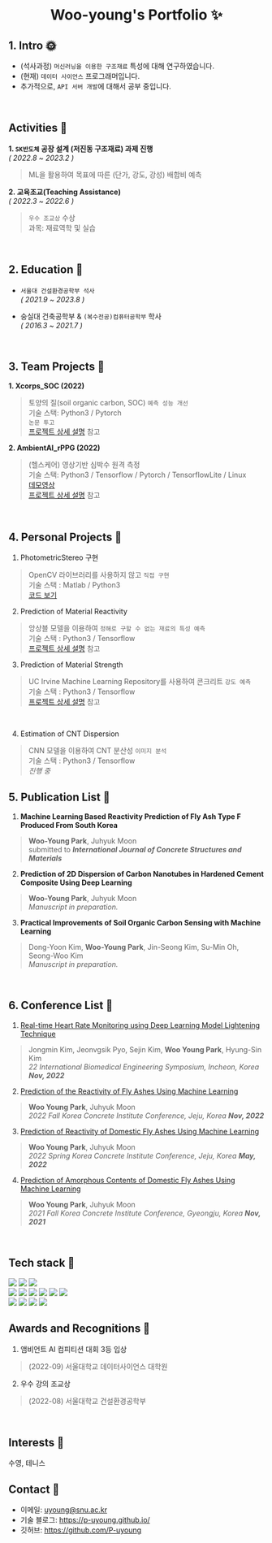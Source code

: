 <p align="center">
  <h1 align="center">Woo-young's Portfolio ✨</h1>
</p>

## 1. Intro :sun_with_face:
- (석사과정) `머신러닝을 이용한 구조재료` 특성에 대해 연구하였습니다.
- (현재) `데이터 사이언스` 프로그래머입니다. 
- 추가적으로, `API 서버 개발`에 대해서 공부 중입니다.
<br/>

## Activities  :full_moon_with_face:
**1. `SK반도체` 공장 설계 (저진동 구조재료) 과제 진행**　　　　　　　　　　　　　　　　　　　　　　*( 2022.8 ~ 2023.2 )*   
> ML을 활용하여 목표에 따른 (단가, 강도, 강성) 배합비 예측  


**2. 교육조교(Teaching Assistance)**　　　　　　　　　　　　　　　　　　　　　　　　　　　　　　*( 2022.3 ~ 2022.6 )*   
> `우수 조교상` 수상  
> 과목: 재료역학 및 실습
<br/>

## 2. Education :new_moon_with_face:

- `서울대 건설환경공학부 석사`　　　　　　　　　　　　　　　　　　　　　　　　　　　　　　　*( 2021.9 ~ 2023.8 )*

- 숭실대 건축공학부 & `(복수전공)컴퓨터공학부` 학사　　　　　　　　　　　　　　　　　　　　　*( 2016.3 ~ 2021.7 )*    
<br/>

## 3. Team Projects 🌳
**1. Xcorps_SOC (2022)**   
>토양의 질(soil organic carbon, SOC) `예측 성능 개선`    
>기술 스택: Python3 / Pytorch    
>`논문 투고`  
>[프로젝트 상세 설명](https://github.com/P-uyoung/X-Corps_Soil-detection) 참고

**2. AmbientAI_rPPG (2022)**   
>(헬스케어) 영상기반 심박수 원격 측정  
>기술 스택: Python3 / Tensorflow / Pytorch / TensorflowLite / Linux  
>[데모영상](https://www.youtube.com/watch?v=GAX9GWvPWNs)    
>[프로젝트 상세 설명](https://github.com/P-uyoung/Ambient_RPPG) 참고
<br/>

## 4. Personal Projects 🌵
<!-- 4. Estimation of CNT -->
<!-- 5. (토이플젝) DB 모델링 -->
1. PhotometricStereo 구현  
> OpenCV 라이브러리를 사용하지 않고 `직접 구현`   
> 기술 스택 : Matlab / Python3    
> [코드 보기](https://github.com/P-uyoung/Computer-Vision/blob/main/photometricstereo.py)

2. Prediction of Material Reactivity  
> 앙상블 모델을 이용하여 `정해로 구할 수 없는 재료의 특성 예측`    
> 기술 스택 : Python3 / Tensorflow     
> [프로젝트 상세 설명](https://github.com/P-uyoung/AI-research/tree/master/Flyash) 참고

3. Prediction of Material Strength    
> UC Irvine Machine Learning Repository를 사용하여 콘크리트 `강도 예측`   
> 기술 스택 : Python3 / Tensorflow    
> [프로젝트 상세 설명](https://github.com/P-uyoung/AI-research/tree/master/Concrete) 참고
<br/>

4. Estimation of CNT Dispersion   
> CNN 모델을 이용하여 CNT 분산성 `이미지 분석`   
> 기술 스택 : Python3 / Tensorflow    
> *진행 중*

## 5. Publication List 📗 
1. **Machine Learning Based Reactivity Prediction of Fly Ash Type F Produced From South Korea**
> **Woo-Young Park**, Juhyuk Moon  
> submitted to ***International Journal of Concrete Structures and Materials***

2. **Prediction of 2D Dispersion of Carbon Nanotubes in Hardened Cement Composite Using Deep Learning**
> **Woo-Young Park**, Juhyuk Moon  
> *Manuscript in preparation.*

3. **Practical Improvements of Soil Organic Carbon Sensing with Machine Learning**
> Dong-Yoon Kim, **Woo-Young Park**, Jin-Seong Kim, Su-Min Oh, Seong-Woo Kim   
> *Manuscript in preparation.*
<br/>

## 6. Conference List 📘 
1. [Real-time Heart Rate Monitoring using Deep Learning Model Lightening Technique](https://github.com/P-uyoung/Portfolio/blob/main/conference_paper/rPPG.pdf)
> Jongmin Kim, Jeonvgsik Pyo, Sejin Kim, **Woo Young Park**, Hyung-Sin Kim  
> *22 International Biomedical Engineering Symposium, Incheon, Korea **Nov, 2022***

2. [Prediction of the Reactivity of Fly Ashes Using Machine Learning](https://github.com/P-uyoung/Portfolio/blob/main/conference_paper/2022_fall.pdf)
> **Woo Young Park**, Juhyuk Moon   
> *2022 Fall Korea Concrete Institute Conference, Jeju, Korea **Nov, 2022***

3. [Prediction of Reactivity of Domestic Fly Ashes Using Machine Learning](https://github.com/P-uyoung/Portfolio/blob/main/conference_paper/2022_spring.pdf)
> **Woo Young Park**, Juhyuk Moon   
> *2022 Spring Korea Concrete Institute Conference, Jeju, Korea **May, 2022***

4. [Prediction of Amorphous Contents of Domestic Fly Ashes Using Machine Learning](https://github.com/P-uyoung/Portfolio/blob/main/conference_paper/2021_fall.pdf)
> **Woo Young Park**, Juhyuk Moon   
> *2021 Fall Korea Concrete Institute Conference, Gyeongju, Korea **Nov, 2021***
<br/>

## Tech stack 🔧
  <span><img src="https://img.shields.io/badge/Python-05122A?style=flat-square&logo=python"/></span>
  <span><img src="https://img.shields.io/badge/Pytorch-EE4C2C?style=flat-square&logo=PyTorch&logoColor=white"></span>
  <span><img src="https://img.shields.io/badge/TensorFlow-FF6F00?style=flat-square&logo=TensorFlow&logoColor=white"></span>
  <br/>
  <span><img src="https://img.shields.io/badge/Java-ED8B00?style=flat-square&logo=Java"></span>
  <span><img src="https://img.shields.io/badge/Matlab-990000?style=flat-square&logo=matlab"></span>
  <span><img src="https://img.shields.io/badge/Linux-FCC624?style=flat-square&logo=Linux&logoColor=white"></span>
  <span><img src="https://img.shields.io/badge/C-A8B9CC?style=flat-square&logo=C&logoColor=white"/></span>
  <span><img src="https://img.shields.io/badge/C++-00599C?style=flat-square&logo=c%2B%2B"></span>
  <span><img src="https://img.shields.io/badge/mysql-4479A1?style=flat-square&logo=mysql&logoColor=white"></span>
  <br/>
  <span><img src="https://img.shields.io/badge/-Git-05122A?style=flat&logo=git"></span>
  <span><img src="https://img.shields.io/badge/-GitHub-05122A?style=flat&logo=github"></span>
  <span><img src="https://img.shields.io/badge/-Notion-000000?style=flat&logo=notion"></span> 
  <span><img src="https://img.shields.io/badge/-Latex-008080?style=flat&logo=LaTex"></span>
<br/>

## Awards and Recognitions 🎁
1. 앰비언트 AI 컴피티션 대회 3등 입상   
> (2022-09) 서울대학교 데이터사이언스 대학원  

2. 우수 강의 조교상   
> (2022-08) 서울대학교 건설환경공학부  
<br/>

## Interests 💪
수영,  테니스
<br/>

## Contact 🔗
- 이메일: uyoung@snu.ac.kr
- 기술 블로그: https://p-uyoung.github.io/
- 깃허브: https://github.com/P-uyoung

